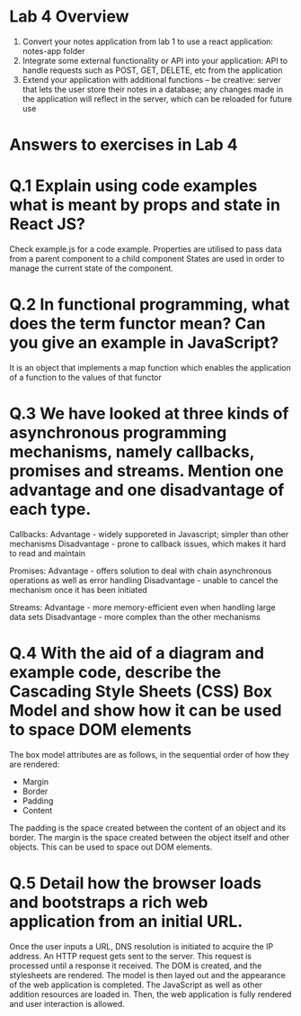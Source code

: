 # Lab 4 Overview
1. Convert your notes application from lab 1 to use a react application: notes-app folder
2. Integrate some external functionality or API into your application: API to handle requests such as POST, GET, DELETE, etc from the application
3. Extend your application with additional functions – be creative: server that lets the user store their notes in a database; any changes made in the application will reflect in the server, which can be reloaded for future use

# Answers to exercises in Lab 4
# Q.1 Explain using code examples what is meant by props and state in React JS?
Check example.js for a code example. Properties are utilised to pass data from a parent component to a child component
States are used in order to manage the current state of the component.

# Q.2 In functional programming, what does the term functor mean? Can you give an example in JavaScript?
It is an object that implements a map function which enables the application of a function to the values of that functor

# Q.3 We have looked at three kinds of asynchronous programming mechanisms, namely callbacks, promises and streams. Mention one advantage and one disadvantage of each type.
Callbacks:
Advantage - widely supporeted in Javascript; simpler than other mechanisms
Disadvantage - prone to callback issues, which makes it hard to read and maintain

Promises:
Advantage - offers solution to deal with chain asynchronous operations as well as error handling
Disadvantage - unable to cancel the mechanism once it has been initiated

Streams:
Advantage - more memory-efficient even when handling large data sets
Disadvantage - more complex than the other mechanisms

# Q.4 With the aid of a diagram and example code, describe the Cascading Style Sheets (CSS) Box Model and show how it can be used to space DOM elements
The box model attributes are as follows, in the sequential order of how they are rendered:
- Margin
- Border
- Padding
- Content

The padding is the space created between the content of an object and its border. The margin is the space created between the object itself and other objects. This can be used to space out DOM elements.

# Q.5 Detail how the browser loads and bootstraps a rich web application from an initial URL.
Once the user inputs a URL, DNS resolution is initiated to acquire the IP address. An HTTP request gets sent to the server. This request is processed until a response it received. The DOM is created, and the stylesheets are rendered. The model is then layed out and the appearance of the web application is completed. The JavaScript as well as other addition resources are loaded in. Then, the web application is fully rendered and user interaction is allowed.